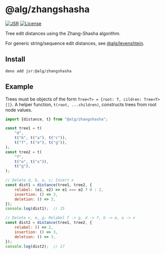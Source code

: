 # @alg/zhangshasha

[![JSR](https://jsr.io/badges/@alg/zhangshasha)](https://jsr.io/@alg/zhangshasha)
[![License](https://img.shields.io/badge/MIT-green?label=license)](https://github.com/alg-js/zhangshasha/blob/main/LICENSE)

Tree edit distances using the Zhang-Shasha algorithm.

For generic string/sequence edit distances,
see [@alg/levenshtein](https://jsr.io/@alg/levenshtein).

## Install

```
deno add jsr:@alg/zhangshasha
```

## Example

Trees must be objects of the form `Tree<T> = {root: T, cildren: Tree<T>[]}`. A
helper function, `t(root, ...children)`, constructs trees from root node values.

```javascript
import {distance, t} from "@alg/zhangshasha";

const tree1 = t(
    "d",
    t("b", t("a"), t("c")),
    t("f", t("e"), t("g")),
);
const tree2 = t(
    "f",
    t("e", t("x")),
    t("g"),
);

// Delete d, b, a, c; Insert x
const dist1 = distance(tree1, tree2, {
    relabel: (e1, e2) => e1 === e2 ? 0 : 2,
    insertion: () => 3,
    deletion: () => 3,
});
console.log(dist1);  // 15

// Delete c, e, g; Relabel f -> g, d -> f, b -> e, a -> x
const dist2 = distance(tree1, tree2, {
    relabel: () => 2,
    insertion: () => 3,
    deletion: () => 3,
});
console.log(dist2);  // 17
```
